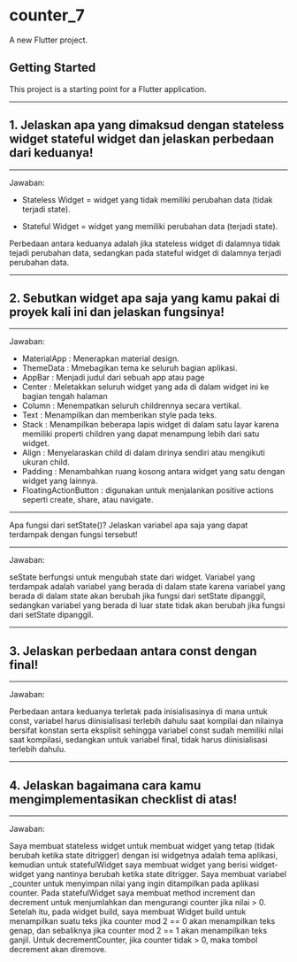 # counter_7

A new Flutter project.

## Getting Started

This project is a starting point for a Flutter application.

-------------------------------
## 1. Jelaskan apa yang dimaksud dengan stateless widget stateful widget dan jelaskan perbedaan dari keduanya!
-------------------------------
Jawaban:

- Stateless Widget = widget yang tidak memiliki perubahan data (tidak terjadi state).

- Stateful Widget = widget yang memiliki perubahan data (terjadi state).

Perbedaan antara keduanya adalah jika stateless widget di dalamnya tidak tejadi perubahan data, sedangkan pada stateful widget di dalamnya terjadi perubahan data.


-------------------------------
## 2.  Sebutkan widget apa saja yang kamu pakai di proyek kali ini dan jelaskan fungsinya!
-------------------------------
Jawaban:

- MaterialApp : Menerapkan material design.
- ThemeData : Mmebagikan tema ke seluruh bagian aplikasi.
- AppBar : Menjadi judul dari sebuah app atau page 
- Center : Meletakkan seluruh widget yang ada di dalam widget ini ke bagian tengah halaman
- Column : Menempatkan seluruh childrennya secara vertikal.
- Text : Menampilkan dan memberikan style pada teks.
- Stack : Menampilkan beberapa lapis widget di dalam satu layar karena memiliki properti children yang dapat menampung lebih dari satu widget.
- Align : Menyelaraskan child di dalam dirinya sendiri atau mengikuti ukuran child.
- Padding : Menambahkan ruang kosong antara widget yang satu dengan widget yang lainnya.
- FloatingActionButton : digunakan untuk menjalankan positive actions seperti create, share, atau navigate. 

-------------------------------
Apa fungsi dari setState()? Jelaskan variabel apa saja yang dapat terdampak dengan fungsi tersebut!

-------------------------------
Jawaban:

seState berfungsi untuk mengubah state dari widget. Variabel yang terdampak adalah variabel yang berada di dalam state karena variabel yang berada di dalam state akan berubah jika fungsi dari setState dipanggil, sedangkan variabel yang berada di luar state tidak akan berubah jika fungsi dari setState dipanggil.

-------------------------------
## 3.  Jelaskan perbedaan antara const dengan final!

-------------------------------
Jawaban:

Perbedaan antara keduanya terletak pada inisialisasinya di mana untuk const, variabel harus diinisialisasi terlebih dahulu saat kompilai dan nilainya bersifat konstan serta eksplisit sehingga variabel const sudah memiliki nilai saat kompilasi, sedangkan untuk variabel final, tidak harus diinisialisasi terlebih dahulu.

-------------------------------
## 4. Jelaskan bagaimana cara kamu mengimplementasikan checklist di atas!

-------------------------------
Jawaban:

Saya membuat stateless widget untuk membuat widget yang tetap (tidak berubah ketika state ditrigger) dengan isi widgetnya adalah tema aplikasi, kemudian untuk statefulWidget saya membuat widget yang berisi widget-widget yang nantinya berubah ketika state ditrigger. Saya membuat variabel _counter untuk menyimpan nilai yang ingin ditampilkan pada aplikasi counter. Pada statefulWidget saya membuat method increment dan decrement untuk menjumlahkan dan mengurangi counter jika nilai > 0. Setelah itu, pada widget build, saya membuat Widget build untuk menampilkan suatu teks jika counter mod 2 == 0 akan menampilkan teks genap, dan sebaliknya jika counter mod 2 == 1 akan menampilkan teks ganjil. Untuk decrementCounter, jika counter tidak > 0, maka tombol decrement akan diremove.

